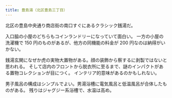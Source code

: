 ```yaml
---
title: 豊島湯（北区豊島三丁目）
---
```


北区の豊島中央通り商店街の南口すぐにあるクラシック銭湯だ。

入口脇の小屋のどちらもコインランドリーになっていて面白い。
一方の小屋の洗濯機で 150 円のものがあるが、他方の同機能の料金が 200 円なのは納得がいかない。

銭湯玄関になぜか虎の実物大置物がある。顔の装飾から察するに剥製ではないと思われる。
そして店内のフロントから脱衣所に至るまで、謎のインパクトがある置物コレクションが目につく。
インテリア的意味があるのかもしれない。

男子風呂の構成はシンプルでよい。男湯浴槽に電気風呂と低温風呂が合体したものがある。
残りはジャグジー系浴槽で、水温は高め。
